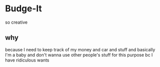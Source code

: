 # Budge-It

so creative


## why

because I need to keep track of my money and car and stuff and basically
I'm a baby and don't wanna use other people's stuff for this purpose bc
I have ridiculous wants
